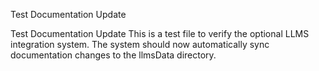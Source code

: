 Test Documentation Update

Test Documentation Update This is a test file to verify the optional LLMS integration system. The system should now automatically sync documentation changes to the llmsData directory.